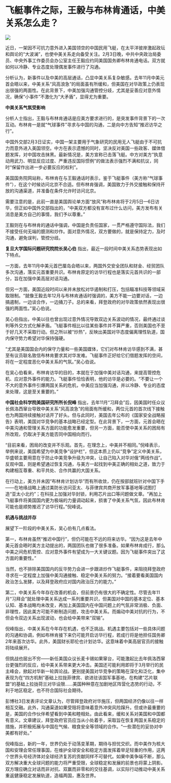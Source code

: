 # 飞艇事件之际，王毅与布林肯通话，中美关系怎么走？

![](https://inews.gtimg.com/newsapp_bt/0/15645794114/1000)

近日，一架因不可抗力意外进入美国领空的中国民用飞艇，在太平洋彼岸激起政坛和舆论的“大波澜”，也使中美关系走向备受关注。2月3日晚，中共中央政治局委员、中央外事工作委员会办公室主任王毅应约同美国国务卿布林肯通电话。双方就如何以冷静、专业态度处理偶发事件进行了沟通。

分析认为，新事件以及中美的高层通话，凸显中美关系复杂敏感。去年11月中美元首会晤以来，中美关系“风高浪急”的局面虽有所缓和，但美国在对华政策上仍表现出很强的两面性。在此背景下，中美加强沟通管控分歧，尤其是妥善应对意外情况，确保“小事件”不激化为“大矛盾”，显得尤为重要。

**中美关系气氛受影响**

分析人士指出，王毅与布林肯通话是应美方要求进行的，是突发事件背景下的一次互动。布林肯一是就“气球事件”寻求与中国的沟通，二是向中方告知“推迟访华之行”。

中国外交部2月3日证实，中国一架主要用于气象研究的民用无人飞艇由于不可抗力而意外进入美国领空。中方在表示遗憾的同时，坚决反对美国一些政客、媒体借题发挥，对中国攻击抹黑。最新情况是，美方宣称已击落飞艇。中方对美方“执意动用武力、明显反应过度、严重违反国际惯例”的做法表示强烈不满和抗议，同时“保留作出进一步必要反应的权利”。

美国国务院网站称，布林肯在与王毅通话时表示，鉴于飞艇事件（美方称“气球事件”），在这个时候访问北京不合适。但布林肯强调，美国致力于外交接触和保持开放的沟通渠道，并准备在条件允许时访问北京。

需要注意的是，此前一直是美国舆论单方面“放风”称布林肯将于2月5日—6日访华，但正如中国外交部指出的，“中美双方都没有宣布过什么访问，美方发布有关消息是美方自己的事情，我们予以尊重。”

王毅则在与布林肯的通话中强调，中国是负责任国家，一贯严格遵守国际法，我们不接受任何无端的臆测和炒作。面对意外情况，双方要做的，就是保持定力，及时沟通，避免误判，管控分歧。

**复旦大学国际问题研究院院长吴心伯** 指出，最近一段时间中美关系态势表现出如下特点。

一方面，去年11月中美元首巴厘岛会晤以来，两国外交安全团队和财金、经贸团队多次沟通，落实元首重要共识。布林肯原定的访华行程也是落实元首共识的一部分，旨在加强中美高层对话沟通。

但另一方面，美国近段时间以来并未放松对华遏制和打压，包括瞄准科技等领域采取限制。“就像王毅去年12月与布林肯通话时强调的，美方不能一边要对话，一边搞遏制，一边谈合作，一边捅刀子。总的来看，拜登政府的对华政策依然表现出很强的两面性。”吴心伯说。

吴心伯指出，中美以往也曾出现过意外情况导致双边关系波动的情况，最终通过谈判等外交方式化解矛盾。飞艇事件相比以往某些事件并不算严重，否则美国也不至于好几天不采取行动。但之所以被“炒热”，反映出美国对华态度偏离理性轨道，国内保守势力希望对华保持强硬。

“尤其是美国国会内的保守力量和一些美国媒体，它们对布林肯访华感到不满，甚至有议员联名致信布林肯要求其对华发难。飞艇事件正好给它们借题发挥的空间，将在一定程度恶化中美关系的气氛。”吴心伯说。

在吴心伯看来，布林肯访华的目的，本就在于加强中美对话沟通，来提高管控危机、应对意外事件的能力。飞艇事件恰恰表明，他的访华是必要的。“不要让一个不大的意外事件引爆两国关系的危机，中美应当加强沟通，并以冷静、专业的态度来处理，这是至关重要的。”

**中国社会科学院美国研究所所长倪峰**
指出，去年11月“习拜会”后，因美国时任众议长佩洛西窜台导致中美关系“风高浪急”的局面有所缓和，两位元首的首次线下接触也为两国持续接触对话开了好头。但与此同时，美国去年公布的《国家安全战略报告》表明，美国对华竞争的基本战略已经定型。在此背景下，一方面，元首会晤在中美沟通和管理关系方面的功能愈发重要，但另一方面，能否使中美关系的困局有所改观，仍取决于美方能否同中国相向而行。

“目前来看，困局的改变并不乐观。首先，在理念上，中美并不相同。”倪峰表示，举例来说，美国希望为中美竞争“设护栏”，但这本质上仍以“竞争”定义中美关系，华盛顿主要用意在于防止中美竞争升级为冲突，让自己陷入对华对俄“两线作战”。反观中国，则是希望通过恢复沟通，与美方一起找到中美正确的相处之道，致力于构建相互尊重、和平共处、合作共赢的大国关系。

在行动上，美方并未因“布林肯计划访华”而有所收敛，仍在按部就班针对中国下手——在地缘战略上通过美防长访问亚太、与菲律宾共商开放军事基地等试图打造“亚太小北约”；在科技上加强对华封锁，利用芯片出口等问题做文章。“再加上飞艇事件将美国国内更为极端的力量调动起来，损害了中美关系气氛，因此布林肯可能也是顺势推迟了访华行程。”倪峰说。

**机遇与挑战并存**

展望下一阶段的中美关系，吴心伯有几点看法。

第一，布林肯虽然“推迟中国行”，但仍可能在不远的将来访华。“因为这是去年中美元首会晤时美方主动提出的，两国团队也做了很多准备。如果布林肯成行，那么中美之间危机管控、应对意外事件有望成为一大关键议题。因为飞艇事件突出了这方面的重要性。”

当然，也不排除美国国内的反华势力会进一步跟进炒作飞艇事件，来阻挠拜登政府寻求在一定程度上加强中美沟通接触、稳定中美关系的努力。“接着要看美国国内政治怎么发酵，以及拜登政府应对国内政治压力的能力。”

第二，中美关系今年存在改善的机会，但前景仍有很大的不确定性。尽管去年11月“习拜会”就处理中美关系达成一系列重要共识，但美国对中国的基本定位、基本认知、基本战略均未改变，再加上美国国内在中国问题上的气氛非常消极、负面、非理性，因此美方可能不断制造问题，攻击中美关系。而煽动中美对抗的行为，不但会令双边关系出现波动，也会给中美带来“双输”。

倪峰指出，中美关系在今年存在机遇，也不乏挑战。机遇主要包括对一些具体问题的沟通和协调，例如布林肯接下来仍可能开启访华行程，若成行将是他担任国务卿2年来首次访华。此外，美国财长耶伦也计划访华。这意味着中美高层官员的接触将陆续展开。

但挑战也层出不穷——新任美国众议长麦卡锡如果窜台，可能激起比去年佩洛西窜台更强烈的反应，给中美关系带来更大冲击。美国还可能利用即将于3月举行的民主峰会，掀起对华新一轮舆论战。更别提美国对华竞争的策略在深化和泛化，集中表现为在“四方机制”基础上拉拢菲律宾、欲进驻该国军事基地，在构建“芯片联盟”的基础上拉拢荷兰对华设限……美国种种意在加剧地区阵营化态势的行动，不利于地区稳定，也不符合国际社会期待。

彭博社3日发表评论文章认为，尽管拜登政府对华施压，但两国经济仍像以往一样相互交融。此外，沟通渠道如果受阻将意味着意外冲突风险蹿升。但或许最重要的是，美国的合作伙伴希望看到中美和睦相处。由此看来，缓和关系对美国和中国都有意义。文章建议，拜登政府官员应当从小处着手，采取旨在恢复两国关系稳定的措施，并积极拓展与中国在气候、粮食安全等领域的合作。“一些潜在的妥协对中美都有好处。”

倪峰指出，新的一年，世界仍处于动荡变革期，期待与担忧交织。而中美作为核大国和安理会常任理事国，在维护全球安全和稳定方面发挥着举足轻重的作用，这两个世界头号经济体对全球经济复苏的贡献同样不可替代。如果中美争端不断，那么双方解决重大全球问题的能力将严重受限，全球稳定和发展的前景也将蒙上阴影。双方理应确立对话而非对抗、双赢而非零和的交往基调，以实际行动推动中美关系重返健康稳定发展轨道，造福两国，惠及世界。

